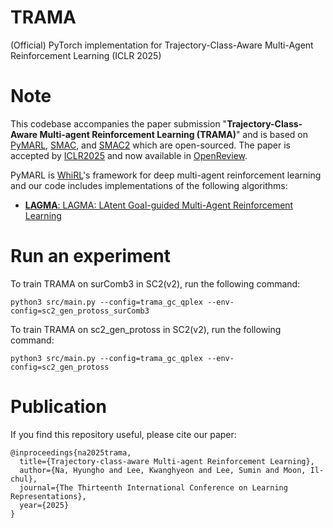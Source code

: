 # TRAMA
(Official) PyTorch implementation for Trajectory-Class-Aware Multi-Agent Reinforcement Learning (ICLR 2025)

# Note
This codebase accompanies the paper submission "**Trajectory-Class-Aware Multi-agent Reinforcement Learning (TRAMA)**" and is based on [PyMARL](https://github.com/oxwhirl/pymarl), [SMAC](https://github.com/oxwhirl/smac), and [SMAC2](https://github.com/oxwhirl/smacv2) which are open-sourced.
The paper is accepted by [ICLR2025](https://iclr.cc/Conferences/2025/) and now available in [OpenReview](https://openreview.net/forum?id=uqe5HkjbT9).

PyMARL is [WhiRL](http://whirl.cs.ox.ac.uk)'s framework for deep multi-agent reinforcement learning and our code includes implementations of the following algorithms:
- [**LAGMA**: LAGMA: LAtent Goal-guided Multi-Agent Reinforcement Learning ](https://arxiv.org/abs/2405.19998)

# Run an experiment
To train TRAMA on surComb3 in SC2(v2), run the following command:
```
python3 src/main.py --config=trama_gc_qplex --env-config=sc2_gen_protoss_surComb3
```

To train TRAMA on sc2_gen_protoss in SC2(v2), run the following command:
```
python3 src/main.py --config=trama_gc_qplex --env-config=sc2_gen_protoss
```

# Publication
If you find this repository useful, please cite our paper:
```
@inproceedings{na2025trama,
  title={Trajectory-class-aware Multi-agent Reinforcement Learning},
  author={Na, Hyungho and Lee, Kwanghyeon and Lee, Sumin and Moon, Il-chul},
  journal={The Thirteenth International Conference on Learning Representations},
  year={2025}
}
```
